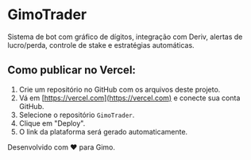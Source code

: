 
# GimoTrader

Sistema de bot com gráfico de dígitos, integração com Deriv, alertas de lucro/perda, controle de stake e estratégias automáticas.

## Como publicar no Vercel:

1. Crie um repositório no GitHub com os arquivos deste projeto.
2. Vá em [https://vercel.com](https://vercel.com) e conecte sua conta GitHub.
3. Selecione o repositório `GimoTrader`.
4. Clique em "Deploy".
5. O link da plataforma será gerado automaticamente.

Desenvolvido com ❤️ para Gimo.
